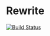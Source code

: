 # Rewrite

[![Build Status](https://travis-ci.org/zhmz90/Rewrite.jl.svg?branch=master)](https://travis-ci.org/zhmz90/Rewrite.jl)
